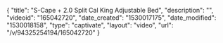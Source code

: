 {
    "title": "S-Cape + 2.0 Split Cal King Adjustable Bed",
    "description": "",
    "videoid": "165042720",
    "date_created": "1530017175",
    "date_modified": "1530018158",
    "type": "captivate",
    "layout": "video",
    "url": "\/v\/94325254194\/165042720"
}